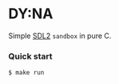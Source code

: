 # DY:NA
Simple [SDL2](https://www.libsdl.org/) `sandbox` in pure C.

### Quick start
```cmd 
$ make run
```